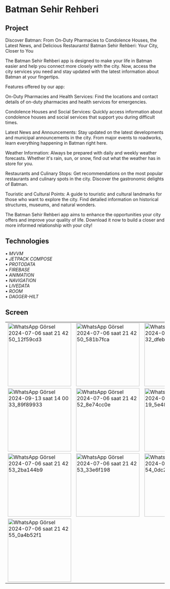 # Batman Sehir Rehberi

## **Project**
Discover Batman: From On-Duty Pharmacies to Condolence Houses, the Latest News, and Delicious Restaurants!
Batman Sehir Rehberi: Your City, Closer to You

The Batman Sehir Rehberi app is designed to make your life in Batman easier and help you connect more closely with the city. Now, access the city services you need and stay updated with the latest information about Batman at your fingertips.

Features offered by our app:

On-Duty Pharmacies and Health Services: Find the locations and contact details of on-duty pharmacies and health services for emergencies.

Condolence Houses and Social Services: Quickly access information about condolence houses and social services that support you during difficult times.

Latest News and Announcements: Stay updated on the latest developments and municipal announcements in the city. From major events to roadworks, learn everything happening in Batman right here.

Weather Information: Always be prepared with daily and weekly weather forecasts. Whether it's rain, sun, or snow, find out what the weather has in store for you.

Restaurants and Culinary Stops: Get recommendations on the most popular restaurants and culinary spots in the city. Discover the gastronomic delights of Batman.

Touristic and Cultural Points: A guide to touristic and cultural landmarks for those who want to explore the city. Find detailed information on historical structures, museums, and natural wonders.

The Batman Sehir Rehberi app aims to enhance the opportunities your city offers and improve your quality of life. Download it now to build a closer and more informed relationship with your city!

## **Technologies** <br/>
 • *MVVM* <br/>
 • *JETPACK COMPOSE* <br/>
 • *PROTODATA* <br/>
 • *FIREBASE* <br/>
 • *ANIMATION* <br/>
 • *NAVIGATION* <br/>
 • *LIVEDATA* <br/>
 • *ROOM* <br/>
 • *DAGGER-HILT* <br/>

 ## Screen
<table>
  <tr>
    <td><img src="https://github.com/user-attachments/assets/bf6941ff-9def-4e5b-ae6c-ba9591223cb3" alt="WhatsApp Görsel 2024-07-06 saat 21 42 50_12f59cd3" width="200"/></td>
    <td><img src="https://github.com/user-attachments/assets/a41b6945-38ab-40f0-be72-8b67251ee8f9" alt="WhatsApp Görsel 2024-07-06 saat 21 42 50_581b7fca" width="200"/></td>
    <td><img src="https://github.com/user-attachments/assets/88316f01-35ae-46ba-a368-f18d1c847423" alt="WhatsApp Görsel 2024-09-13 saat 14 00 32_dfeb82cc" width="200"/></td>
    <td><img src="https://github.com/user-attachments/assets/ec4d4963-1dc6-4098-9277-5bd89ac76d31" alt="WhatsApp Görsel 2024-09-13 saat 14 00 32_33889ec8" width="200"/></td>
  </tr>
  <tr>
    <td><img src="https://github.com/user-attachments/assets/e2db9602-a400-4f6e-bb3c-eb56629024c4" alt="WhatsApp Görsel 2024-09-13 saat 14 00 33_89f89933" width="200"/></td>
    <td><img src="https://github.com/user-attachments/assets/0b54a09f-3f6c-4339-a44f-5261e6aa6684" alt="WhatsApp Görsel 2024-07-06 saat 21 42 52_8e74cc0e" width="200"/></td>
    <td><img src="https://github.com/user-attachments/assets/5e6a30dd-e8e5-42cd-b657-ac037e788668" alt="WhatsApp Görsel 2024-07-08 saat 11 08 19_5e48d39a" width="200"/></td>
    <td><img src="https://github.com/user-attachments/assets/2c9ea87c-2a1f-4b24-bb5f-805c99b93af0" alt="WhatsApp Görsel 2024-07-08 saat 11 08 19_ca2de361" width="200"/></td>
  </tr>
  <tr>
    <td><img src="https://github.com/user-attachments/assets/606d8c98-723f-4ea9-9b01-d36991a3778e" alt="WhatsApp Görsel 2024-07-06 saat 21 42 53_2ba144b9" width="200"/></td>
    <td><img src="https://github.com/user-attachments/assets/049cadc8-cce0-441e-94f0-706df9f00c37" alt="WhatsApp Görsel 2024-07-06 saat 21 42 53_33e6f198" width="200"/></td>
    <td><img src="https://github.com/user-attachments/assets/b24da383-44e2-4c05-a274-03623dce5e90" alt="WhatsApp Görsel 2024-07-06 saat 21 42 54_0dc27bd0" width="200"/></td>
    <td><img src="https://github.com/user-attachments/assets/76c5ad99-561e-4cb1-b184-a7fddf49068b" alt="WhatsApp Görsel 2024-07-06 saat 21 42 54_332f7b41" width="200"/></td>
  </tr>
  <tr>
    <td><img src="https://github.com/user-attachments/assets/49f70523-3cea-4980-bb19-552061e59c6c" alt="WhatsApp Görsel 2024-07-06 saat 21 42 55_0a4b52f1" width="200"/></td>
  </tr>
</table>





 






 

